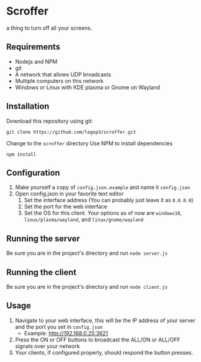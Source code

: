 # Scroffer
a thing to turn off all your screens.

## Requirements
- Nodejs and NPM
- git
- A network that allows UDP broadcasts
- Multiple computers on this network
- Windows or Linux with KDE plasma or Gnome on Wayland


## Installation
Download this repository using git:

    git clone https://github.com/legop3/scroffer.git

Change to the `scroffer` directory
Use NPM to install dependencies

    npm install

## Configuration
1. Make yourself a copy of `config.json.example` and name it `config.json`
2. Open config.json in your favorite text editor
   1. Set the interface address (You can probably just leave it as `0.0.0.0`)
   2. Set the port for the web interface
   3. Set the OS for this client. Your options as of now are `windows10`, `linux/plasma/wayland`, and `linux/gnome/wayland`

## Running the server
Be sure you are in the project's directory and run `node server.js`

## Running the client
Be sure you are in the project's directory and run `node client.js`

## Usage
1. Navigate to your web interface, this will be the IP address of your server and the port you set in `config.json`
   - Example: http://192.168.0.25:3621
2. Press the ON or OFF buttons to broadcast the ALL/ON or ALL/OFF signals over your network
3. Your clients, if configured properly, should respond the button presses.
